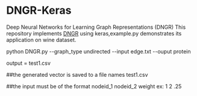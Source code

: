 # DNGR-Keras
Deep Neural Networks for Learning Graph Representations (DNGR)
This repository implements [DNGR](https://github.com/ShelsonCao/DNGR.git) using keras,example.py demonstrates its application on wine dataset. 


python DNGR.py --graph_type undirected  --input edge.txt --ouput protein 

output = test1.csv

##the generated vector is saved to a file names test1.csv

##the input must be of the format 
nodeid_1 nodeid_2 weight
ex:  1 2 .25


